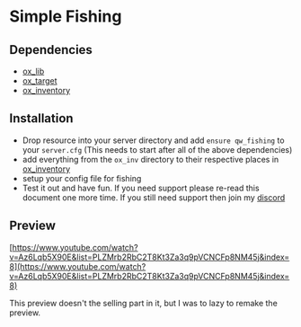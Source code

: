 # Simple Fishing

## Dependencies

- [ox_lib](https://github.com/overextended/ox_lib)
- [ox_target](https://github.com/overextended/ox_target)
- [ox_inventory](https://github.com/overextended/ox_inventory)

## Installation

- Drop resource into your server directory and add `ensure qw_fishing` to your `server.cfg` (This needs to start after all of the above dependencies)
- add everything from the `ox_inv` directory to their respective places in [ox_inventory](https://github.com/overextended/ox_inventory)
- setup your config file for fishing
- Test it out and have fun. If you need support please re-read this document one more time. If you still need support then join my [discord](https://dsc.gg/qw-scripts)

## Preview

[https://www.youtube.com/watch?v=Az6Lqb5X90E&list=PLZMrb2RbC2T8Kt3Za3q9pVCNCFp8NM45j&index=8](https://www.youtube.com/watch?v=Az6Lqb5X90E&list=PLZMrb2RbC2T8Kt3Za3q9pVCNCFp8NM45j&index=8)

This preview doesn't the selling part in it, but I was to lazy to remake the preview.
